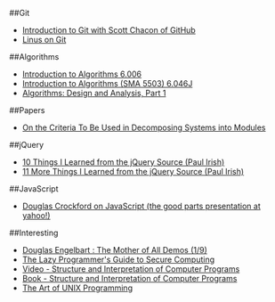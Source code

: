 ##Git
* [Introduction to Git with Scott Chacon of GitHub](http://www.youtube.com/watch?v=ZDR433b0HJY)
* [Linus on Git](http://www.youtube.com/watch?v=4XpnKHJAok8)

##Algorithms
* [Introduction to Algorithms 6.006](http://ocw.mit.edu/courses/electrical-engineering-and-computer-science/6-006-introduction-to-algorithms-fall-2011)
* [Introduction to Algorithms (SMA 5503) 6.046J](http://ocw.mit.edu/courses/electrical-engineering-and-computer-science/6-046j-introduction-to-algorithms-sma-5503-fall-2005)
* [Algorithms: Design and Analysis, Part 1](https://class.coursera.org/algo-004/lecture/index)

##Papers
* [On the Criteria To Be Used in Decomposing Systems into Modules](http://www.cs.umd.edu/class/spring2003/cmsc838p/Design/criteria.pdf)

##jQuery
* [10 Things I Learned from the jQuery Source (Paul Irish)](http://www.youtube.com/watch?v=i_qE1iAmjFg)
* [11 More Things I Learned from the jQuery Source (Paul Irish)](http://www.youtube.com/watch?v=ARnp9Y8xgR4)

##JavaScript
* [Douglas Crockford on JavaScript (the good parts presentation at yahoo!)](http://www.yuiblog.com/crockford/)

##Interesting
* [Douglas Engelbart : The Mother of All Demos (1/9)](http://www.youtube.com/watch?v=JfIgzSoTMOs)
* [The Lazy Programmer's Guide to Secure Computing](http://www.youtube.com/watch?v=eL5o4PFuxTY)
* [Video - Structure and Interpretation of Computer Programs](http://ocw.mit.edu/courses/electrical-engineering-and-computer-science/6-001-structure-and-interpretation-of-computer-programs-spring-2005/video-lectures/)
* [Book - Structure and Interpretation of Computer Programs](http://mitpress.mit.edu/sicp/full-text/book/book.html)
* [The Art of UNIX Programming](http://www.faqs.org/docs/artu/index.html)
